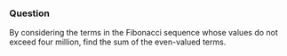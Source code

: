 ### Question
By considering the terms in the Fibonacci sequence whose values do not exceed four million, find the sum of the even-valued terms.

